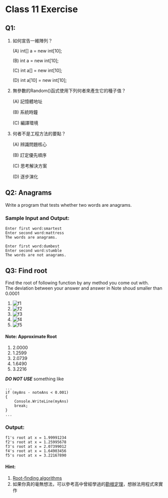 # Class 11 Exercise

## **Q1:**

1. 如何宣告一維陣列？

   (A)  int[] a = new int[10];
   
   (B)  int a = new int[10];
   
   (C)  int a[] = new int[10];
   
   (D)  int a[10] = new int[10];
   
   
   
2. 無參數的Random()函式使用下列何者來產生它的種子值？

   (A)  記憶體地址

   (B)  系統時鐘

   (C)  編譯環境

   

3. 何者不是工程方法的要點？

   (A) 辨識問題核心

   (B) 訂定優先順序

   (C) 思考解決方案

   (D) 逐步演化

## **Q2: Anagrams**

Write a program that tests whether two words are anagrams.

### Sample Input and Output: ###
```
Enter first word:smartest
Enter second word:mattress
The words are anagrams.
```

```
Enter first word:dumbest
Enter second word:stumble
The words are not anagrams.
```

## **Q3: Find root**

Find the root of following function by any method you come out with. \
The deviation between your answer and answer in Note shoud smaller than 0.0001

1. ![f1](https://imgur.com/nqOzZtK.jpg)
2. ![f2](https://imgur.com/Y6iRVG1.jpg)
3. ![f3](https://imgur.com/7SwhMqQ.jpg)
4. ![f4](https://imgur.com/cgfVGv9.jpg)
5. ![f5](https://imgur.com/DOKLFDf.jpg)

#### Note: Approximate Root
1. 2.0000
2. 1.2599
3. 2.0739
4. 1.6490
5. 3.2216

***DO NOT USE*** something like 
```
...
if (myAns - noteAns < 0.001)
{
    Console.WriteLine(myAns)
    break;
}
...
```
### Output: ###
```
f1's root at x = 1.99991234
f2's root at x = 1.25995678
f3's root at x = 2.07399012
f4's root at x = 1.64903456
f5's root at x = 3.22167890
```

#### Hint:
1. [Root-finding algorithms](https://en.wikipedia.org/wiki/Root-finding_algorithms)
2. 如果你真的毫無想法，可以參考高中曾經學過的[勘根定理](http://web.ntnu.edu.tw/~algo/RootFinding.html)，想辦法用程式來實作
